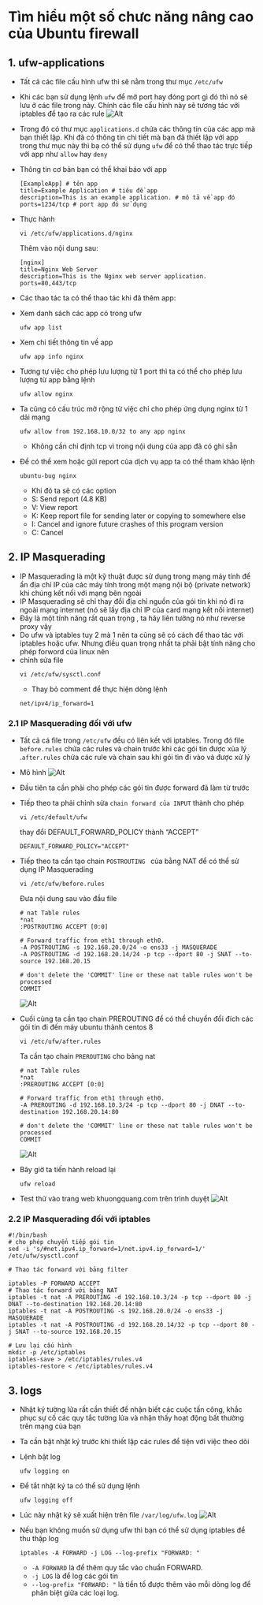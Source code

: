 # Tìm hiểu một số chưc năng nâng cao của Ubuntu firewall
## 1. ufw-applications
- Tất cả các file cấu hình ufw thì sẽ nằm trong thư mục `/etc/ufw`
- Khi các bạn sử dụng lệnh `ufw` để mở port hay đóng port gì đó thì nó sẽ lưu ở các file trong này. Chính các file cấu hình này sẽ tương tác với iptables để tạo ra các rule
  ![Alt](/thuctap/anh/Screenshot_759.png)
- Trong đó có thư mục  `applications.d` chứa các thông tin của các app mà bạn thiết lập. Khi đã có thông tin chi tiết mà bạn đã thiết lập với app trong thư mục này thì bạ có thể sử dụng `ufw` để có thể thao tác trực tiếp với app như `allow` hay `deny`
- Thông tin cơ bản bạn có thể khai báo với app
  ```
  [ExampleApp] # tên app
  title=Example Application # tiêu đề app
  description=This is an example application. # mô tả về app đó
  ports=1234/tcp # port app đó sử dụng
  ```
- Thực hành
  ```
  vi /etc/ufw/applications.d/nginx
  ```
  Thêm vào nội dung sau:
  ```
  [nginx]
  title=Nginx Web Server
  description=This is the Nginx web server application.
  ports=80,443/tcp
  ```
  
- Các thao tác ta có thể thao tác khi đã thêm app:
- Xem danh sách các app có trong ufw
  ```
  ufw app list
  ```
- Xem chi tiết thông tin về app
  ```
  ufw app info nginx
  ```
- Tương tự việc cho phép lưu lượng từ 1 port thì ta có thể cho phép lưu lượng từ app bằng lệnh
  ```
  ufw allow nginx
  ```
- Ta cũng có cấu trúc mở rộng từ việc chỉ cho phép ứng dụng nginx từ 1 dải mạng 
  ```
  ufw allow from 192.168.10.0/32 to any app nginx
  ```
  - Không cần chỉ định tcp vì trong nội dung của app đã có ghi sẵn
- Để có thể xem hoặc gửi report của dịch vụ app ta có thể tham khảo lệnh
  ```
  ubuntu-bug nginx
  ```
  - Khi đó ta sẽ có các option 
  - S: Send report (4.8 KB)
  - V: View report
  - K: Keep report file for sending later or copying to somewhere else
  - I: Cancel and ignore future crashes of this program version
  - C: Cancel
## 2. IP Masquerading
- IP Masquerading  là một kỹ thuật được sử dụng trong mạng máy tính để ẩn địa chỉ IP của các máy tính trong một mạng nội bộ (private network) khi chúng kết nối với mạng bên ngoài
- IP Masquerading sẽ chỉ thay đổi địa chỉ nguồn của gói tin khi nó đi ra ngoài mạng internet (nó sẽ lấy địa chỉ IP của card mạng kết nối internet)
- Đây là một tính năng rất quan trọng , ta hãy liên tưởng nó như reverse proxy vậy
- Do ufw và iptables tuy 2 mà 1 nên ta cũng sẽ có cách để thao tác với iptables hoặc ufw. Nhưng điều quan trọng nhất ta phải bật tính năng cho phép forword của linux nên
- chỉnh sửa file
  ```
  vi /etc/ufw/sysctl.conf
  ```
  - Thay bỏ comment để thực hiện dòng lệnh
  ```
  net/ipv4/ip_forward=1
  ```
### 2.1 IP Masquerading đối với ufw
- Tất cả cá file trong `/etc/ufw` đều có liên kết với iptables. Trong đó file `before.rules` chứa các rules và chain trước khi các gói tin được xủa lý .`after.rules` chứa các rule và chain sau khi gói tin đi vào và được xử lý
- Mô hình
  ![Alt](/thuctap/anh/Screenshot_760.png)

- Đầu tiên ta cần phải cho phép các gói tin được forward đã làm từ trước
- Tiếp theo ta phải chỉnh sửa `chain forward của INPUT` thành cho phép
  ```
  vi /etc/default/ufw
  ```
  thay đổi DEFAULT_FORWARD_POLICY thành “ACCEPT”
  ```
  DEFAULT_FORWARD_POLICY="ACCEPT"
  ```
- Tiếp theo ta cần tạo chain `POSTROUTING ` của bằng NAT để có thể sử dụng IP Masquerading
  ```
  vi /etc/ufw/before.rules
  ```
  Đưa nội dung sau vào đầu file
  ```
  # nat Table rules
  *nat
  :POSTROUTING ACCEPT [0:0]

  # Forward traffic from eth1 through eth0.
  -A POSTROUTING -s 192.168.20.0/24 -o ens33 -j MASQUERADE
  -A POSTROUTING -d 192.168.20.14/24 -p tcp --dport 80 -j SNAT --to-source 192.168.20.15

  # don't delete the 'COMMIT' line or these nat table rules won't be processed
  COMMIT
  ```
  ![Alt](/thuctap/anh/Screenshot_761.png)
- Cuối cùng ta cần tạo chain PREROUTING để có thể chuyển đổi đích các gói tin đi đến máy ubuntu thành centos 8
  ```
  vi /etc/ufw/after.rules
  ```
  Ta cần tạo chain `PREROUTING` cho bảng nat
  ```
  # nat Table rules
  *nat
  :PREROUTING ACCEPT [0:0]

  # Forward traffic from eth1 through eth0.
  -A PREROUTING -d 192.168.10.3/24 -p tcp --dport 80 -j DNAT --to-destination 192.168.20.14:80

  # don't delete the 'COMMIT' line or these nat table rules won't be processed
  COMMIT
  ```
  ![Alt](/thuctap/anh/Screenshot_762.png)
- Bây giờ ta tiến hành reload lại
  ```
  ufw reload
  ```
- Test thử vào trang web khuongquang.com trên trình duyệt
  ![Alt](/thuctap/anh/Screenshot_763.png)

### 2.2 IP Masquerading đối với iptables
```
#!/bin/bash
# cho phép chuyển tiếp gói tin
sed -i 's/#net.ipv4.ip_forward=1/net.ipv4.ip_forward=1/' /etc/ufw/sysctl.conf

# Thao tác forward với bảng filter

iptables -P FORWARD ACCEPT
# Thao tác forward với bảng NAT
iptables -t nat -A PREROUTING -d 192.168.10.3/24 -p tcp --dport 80 -j DNAT --to-destination 192.168.20.14:80
iptables -t nat -A POSTROUTING -s 192.168.20.0/24 -o ens33 -j MASQUERADE
iptables -t nat -A POSTROUTING -d 192.168.20.14/32 -p tcp --dport 80 -j SNAT --to-source 192.168.20.15

# Lưu lại cấu hình
mkdir -p /etc/iptables
iptables-save > /etc/iptables/rules.v4 
iptables-restore < /etc/iptables/rules.v4
```
## 3. logs
- Nhật ký tường lửa rất cần thiết để nhận biết các cuộc tấn công, khắc phục sự cố các quy tắc tường lửa và nhận thấy hoạt động bất thường trên mạng của bạn
- Ta cần bật nhật ký trước khi thiết lập các rules để tiện với việc theo dõi
- Lệnh bật log
  ```
  ufw logging on
  ```
- Để tắt nhật ký ta có thể sử dụng lệnh
  ```
  ufw logging off
  ```
- Lúc này nhật ký sẽ xuất hiện trên file `/var/log/ufw.log`
  ![Alt](/thuctap/anh/Screenshot_764.png)

- Nếu bạn không muốn sử dụng ufw thì bạn có thể sử dụng iptables để thu thập log
  ```
  iptables -A FORWARD -j LOG --log-prefix "FORWARD: "
  ```
  - `-A FORWARD` là để thêm quy tắc vào chuẩn FORWARD.
  - `-j LOG` là để log các gói tin
  - `--log-prefix "FORWARD: "` là tiền tố được thêm vào mỗi dòng log để phân biệt giữa các loại log.